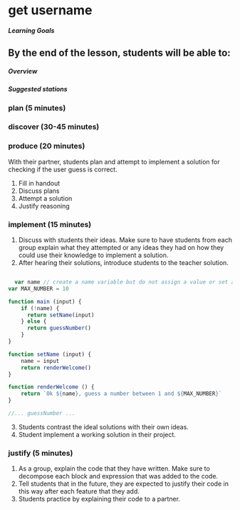 # get username

##### Learning Goals
By the end of the lesson, students will be able to:
  -

##### Overview


##### Suggested stations


### plan (5 minutes)

### discover (30-45 minutes)

### produce (20 minutes)
With their partner, students plan and attempt to implement a solution for checking if the user guess is correct.

1. Fill in handout
2. Discuss plans
3. Attempt a solution
4. Justify reasoning

### implement (15 minutes)
1. Discuss with students their ideas. Make sure to have students from each group explain what they attempted or any ideas they had on how they could use their knowledge to implement a solution.
2. After hearing their solutions, introduce students to the teacher solution.
  ```js

    var name // create a name variable but do not assign a value or set as empty strings
  var MAX_NUMBER = 10

  function main (input) {
      if (!name) {
        return setName(input)
      } else {
        return guessNumber()
      }
  }

  function setName (input) {
      name = input
      return renderWelcome()
  }

  function renderWelcome () {
      return `Ok ${name}, guess a number between 1 and ${MAX_NUMBER}`
  }

  //... guessNumber ...
  ```
3. Students contrast the ideal solutions with their own ideas.
4. Student implement a working solution in their project.

### justify (5 minutes)
1. As a group, explain the code that they have written. Make sure to decompose each block and expression that was added to the code.
2. Tell students that in the future, they are expected to justify their code in this way after each feature that they add.
3. Students practice by explaining their code to a partner.
